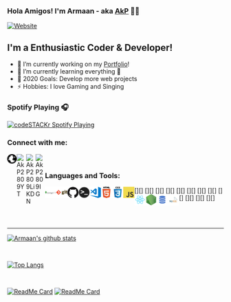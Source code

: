### Hola Amigos! I'm Armaan - aka [AkP][website] 👋🔥

[![Website](https://img.shields.io/website?label=PORTFOLIO&style=for-the-badge&url=https%3A%2F%2Fcodestackr.com)](https://optimistic-developer2128.netlify.app/)

## I'm a Enthusiastic Coder & Developer!

- 🔭 I’m currently working on my [Portfolio][website]!
- 🌱 I’m currently learning everything 🤣
- 🥅 2020 Goals: Develop more web projects
- ⚡ Hobbies: I love Gaming and Singing

### Spotify Playing 🎧

[<img src="https://now-playing-codestackr.vercel.app/api/spotify-playing" alt="codeSTACKr Spotify Playing" width="350" />](https://open.spotify.com/user/31wqfi7scf7xloas2h7ux3xxj22y?si=fGpN7s2QRkuaB8sdEM_yjg)

### Connect with me:

[<img align="left" alt="Portfolio" width="22px" src="https://raw.githubusercontent.com/iconic/open-iconic/master/svg/globe.svg" />][website]
[<img align="left" alt="AkP2809YT" width="22px" src="https://cdn.jsdelivr.net/npm/simple-icons@v3/icons/youtube.svg" />][youtube]
[<img align="left" alt="AkP2809LiKDN" width="22px" src="https://cdn.jsdelivr.net/npm/simple-icons@v3/icons/linkedin.svg" />][linkedin]
[<img align="left" alt="AkP2809IG" width="22px" src="https://cdn.jsdelivr.net/npm/simple-icons@v3/icons/instagram.svg" />][instagram]

<br />

### Languages and Tools:

[<img align="left" alt="MongoDB" width="26px" src="https://raw.githubusercontent.com/github/explore/80688e429a7d4ef2fca1e82350fe8e3517d3494d/topics/mongodb/mongodb.png" />][]
[<img align="left" alt="Git" width="26px" src="https://raw.githubusercontent.com/github/explore/80688e429a7d4ef2fca1e82350fe8e3517d3494d/topics/git/git.png" />][]
[<img align="left" alt="GitHub" width="26px" src="https://raw.githubusercontent.com/github/explore/78df643247d429f6cc873026c0622819ad797942/topics/github/github.png" />][]
[<img align="left" alt="Terminal" width="26px" src="https://raw.githubusercontent.com/github/explore/80688e429a7d4ef2fca1e82350fe8e3517d3494d/topics/terminal/terminal.png" />][]
[<img align="left" alt="Visual Studio Code" width="26px" src="https://raw.githubusercontent.com/github/explore/80688e429a7d4ef2fca1e82350fe8e3517d3494d/topics/visual-studio-code/visual-studio-code.png" />][]
[<img align="left" alt="HTML5" width="26px" src="https://raw.githubusercontent.com/github/explore/80688e429a7d4ef2fca1e82350fe8e3517d3494d/topics/html/html.png" />][]
[<img align="left" alt="CSS3" width="26px" src="https://raw.githubusercontent.com/github/explore/80688e429a7d4ef2fca1e82350fe8e3517d3494d/topics/css/css.png" />][]
[<img align="left" alt="JavaScript" width="26px" src="https://raw.githubusercontent.com/github/explore/80688e429a7d4ef2fca1e82350fe8e3517d3494d/topics/javascript/javascript.png" />][]
[<img align="left" alt="React" width="26px" src="https://raw.githubusercontent.com/github/explore/80688e429a7d4ef2fca1e82350fe8e3517d3494d/topics/react/react.png" />][]
[<img align="left" alt="Node.js" width="26px" src="https://raw.githubusercontent.com/github/explore/80688e429a7d4ef2fca1e82350fe8e3517d3494d/topics/nodejs/nodejs.png" />][]
[<img align="left" alt="SQL" width="26px" src="https://raw.githubusercontent.com/github/explore/80688e429a7d4ef2fca1e82350fe8e3517d3494d/topics/sql/sql.png" />][]
[<img align="left" alt="MySQL" width="26px" src="https://raw.githubusercontent.com/github/explore/80688e429a7d4ef2fca1e82350fe8e3517d3494d/topics/mysql/mysql.png" />][]

<br />
<br />

---

[website]: https://optimistic-developer2128.netlify.app/
[youtube]: https://www.youtube.com/channel/UCBwAp1F2FgWJ9B_9nWcxmag
[instagram]: https://www.instagram.com/armaan_khan2809/
[linkedin]: https://www.linkedin.com/in/armaan-khan-22231b192/

[![Armaan's github stats](https://github-readme-stats.vercel.app/api?username=AkP2809&count_private=true&show_icons=true&theme=tokyonight&hide=contribs,prs)](https://github.com/AkP2809)

<br />

[![Top Langs](https://github-readme-stats.vercel.app/api/top-langs/?username=AkP2809&layout=compact&hide=JupyterNotebook)](https://github.com/AkP2809)

<br />

[![ReadMe Card](https://github-readme-stats.vercel.app/api/pin/?username=AkP2809&repo=Event-Countdown-Timer&theme=algolia&show_owner=true)](https://github.com/AkP2809/Event-Countdown-Timer)
[![ReadMe Card](https://github-readme-stats.vercel.app/api/pin/?username=AkP2809&repo=Intership-Studio-ML-Project&theme=algolia&show_owner=true)](https://github.com/AkP2809/Intership-Studio-ML-Project)
